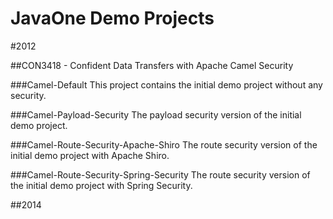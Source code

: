 JavaOne Demo Projects
=======

#2012

##CON3418 - Confident Data Transfers with Apache Camel Security

###Camel-Default
This project contains the initial demo project without any security. 

###Camel-Payload-Security
The payload security version of the initial demo project.

###Camel-Route-Security-Apache-Shiro
The route security version of the initial demo project with Apache Shiro.

###Camel-Route-Security-Spring-Security
The route security version of the initial demo project with Spring Security.

##2014
